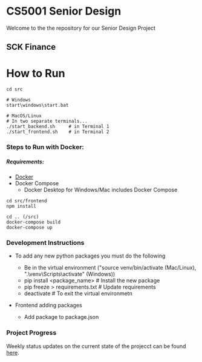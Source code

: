 # CS5001 Senior Design

Welcome to the the repository for our Senior Design Project

## SCK Finance

# How to Run
```
cd src

# Windows
start\windows\start.bat

# MacOS/Linux
# In two separate terminals...
./start_backend.sh     # in Terminal 1
./start_frontend.sh    # in Terminal 2
```

### Steps to Run with Docker:
##### Requirements:
* [Docker](https://www.docker.com/get-started)
* Docker Compose
  * Docker Desktop for Windows/Mac includes Docker Compose
```
cd src/frontend
npm install

cd .. (/src)
docker-compose build
docker-compose up
```


### Development Instructions
* To add any new python packages you must do the following
  * Be in the virtual environment ("source venv/bin/activate (Mac/Linux), ".\venv\Scripts\activate" (Windows))
  * pip install <package_name>     # Install the new package
  * pip freeze > requirements.txt  # Update requirements
  * deactivate                     # To exit the virtual environmetn

* Frontend adding packages
  * Add package to package.json


### Project Progress
Weekly status updates on the current state of the projecct can be found [here](Assignments/ProjectStatus.md).
